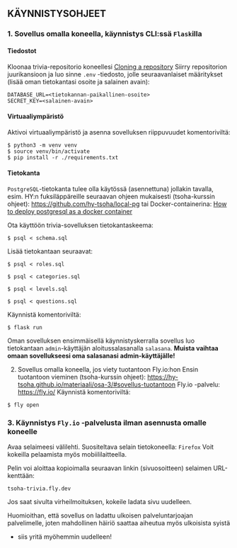 ## KÄYNNISTYSOHJEET

### 1. Sovellus omalla koneella, käynnistys CLI:ssä ```Flask```illa

#### Tiedostot
Kloonaa trivia-repositorio koneellesi [Cloning a repository](https://docs.github.com/en/repositories/creating-and-managing-repositories/cloning-a-repository)
Siirry repositorion juurikansioon ja luo sinne ```.env``` -tiedosto, jolle seuraavanlaiset määritykset (lisää oman tietokantasi osoite ja salainen avain):
```
DATABASE_URL=<tietokannan-paikallinen-osoite>
SECRET_KEY=<salainen-avain>
```
#### Virtuaaliympäristö
Aktivoi virtuaaliympäristö ja asenna sovelluksen riippuvuudet komentoriviltä:
```
$ python3 -m venv venv
$ source venv/bin/activate
$ pip install -r ./requirements.txt
```

#### Tietokanta
```PostgreSQL```-tietokanta tulee olla käytössä (asennettuna) jollakin tavalla, 
esim. HY:n fuksiläppäreille seuraavan ohjeen mukaisesti (tsoha-kurssin ohjeet): 
https://github.com/hy-tsoha/local-pg tai Docker-containerina:  [How to deploy postgresql as a docker container](https://www.howtogeek.com/devops/how-to-deploy-postgresql-as-a-docker-container/) 

Ota käyttöön trivia-sovelluksen tietokantaskeema:
```
$ psql < schema.sql
```
Lisää tietokantaan seuraavat:
```
$ psql < roles.sql
```
```
$ psql < categories.sql
```
```
$ psql < levels.sql
```
```
$ psql < questions.sql
```

Käynnistä komentoriviltä:
```
$ flask run
```
Oman sovelluksen ensimmäisellä käynnistyskerralla sovellus luo tietokantaan ```admin```-käyttäjän aloitussalasanalla ```salasana```. 
**Muista vaihtaa omaan sovellukseesi oma salasanasi admin-käyttäjälle!**

2. Sovellus omalla koneella, jos viety tuotantoon Fly.io:hon
Ensin tuotantoon vieminen (tsoha-kurssin ohjeet): https://hy-tsoha.github.io/materiaali/osa-3/#sovellus-tuotantoon 
Fly.io -palvelu: https://fly.io/
Käynnistä komentoriviltä:
```
$ fly open
```

### 3. Käynnistys ```Fly.io``` -palvelusta ilman asennusta omalle koneelle

Avaa selaimeesi välilehti. Suositeltava selain tietokoneella: ```Firefox```
Voit kokeilla pelaamista myös mobiililaitteella.

Pelin voi aloittaa kopioimalla seuraavan linkin (sivuosoitteen) selaimen URL-kenttään:
```
tsoha-trivia.fly.dev
```
Jos saat sivulta virheilmoituksen, kokeile ladata sivu uudelleen. 

Huomioithan, että sovellus on ladattu ulkoisen palveluntarjoajan palvelimelle, joten mahdollinen häiriö saattaa aiheutua myös ulkoisista syistä 
- siis yritä myöhemmin uudelleen!
